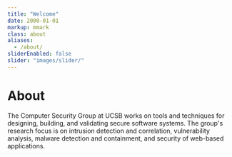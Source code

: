 ```yaml
---
title: "Welcome"
date: 2000-01-01
markup: mmark
class: about
aliases:
  - /about/
sliderEnabled: false
slider: "images/slider/"
---
```


# About

The Computer Security Group at UCSB works on tools and techniques for designing, building, and validating secure software systems. The group's research focus is on intrusion detection and correlation, vulnerability analysis, malware detection and containment, and security of web-based applications.
